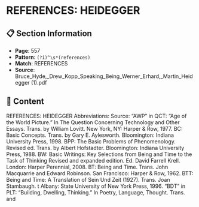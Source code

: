 # REFERENCES: HEIDEGGER

## 📋 Section Information

- **Page**: 557
- **Pattern**: `(?i)^\s*(references)`
- **Match**: REFERENCES
- **Source**: Bruce_Hyde,_Drew_Kopp_Speaking_Being_Werner_Erhard,_Martin_Heidegger (1).pdf

## 📄 Content

REFERENCES: HEIDEGGER
Abbreviations: Source:
“AWP” in QCT:
“Age of the World Picture.” In The Question Concerning Technology and Other
Essays. Trans. by William Lovitt. New York, NY: Harper & Row, 1977.
BC:
Basic Concepts. Trans. by Gary E. Aylesworth. Bloomington: Indiana University
Press, 1998.
BPP:
The Basic Problems of Phenomenology. Revised ed. Trans. by Albert Hofstadter.
Bloomington: Indiana University Press, 1988.
BW:
Basic Writings: Key Selections from Being and Time to the Task of Thinking
Revised and expanded edition. Ed. David Farrell Krell. London: Harper
Perennial, 2008.
BT:
Being and Time. Trans. John Macquarrie and Edward Robinson. San Francisco:
Harper & Row, 1962.
BTT:
Being and Time: A Translation of Sein Und Zeit (1927). Trans. Joan Stambaugh.
t
Albany: State University of New York Press, 1996.
“BDT” in PLT:
“Building, Dwelling, Thinking.” In Poetry, Language, Thought. Trans. and